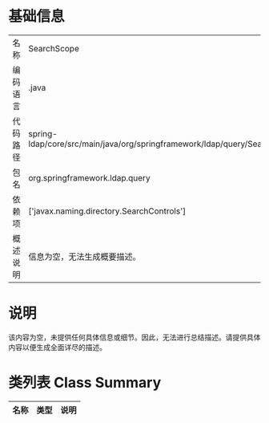 # 基础信息

|      |      |
|------|------|
| 名称 | SearchScope |
| 编码语言 | .java |
| 代码路径 | spring-ldap/core/src/main/java/org/springframework/ldap/query/SearchScope.java |
| 包名 | org.springframework.ldap.query |
| 依赖项 | ['javax.naming.directory.SearchControls'] |
| 概述说明 | 信息为空，无法生成概要描述。 |

# 说明

该内容为空，未提供任何具体信息或细节。因此，无法进行总结描述。请提供具体内容以便生成全面详尽的描述。

# 类列表 Class Summary

| 名称   | 类型  | 说明 |
|-------|------|-------------|




